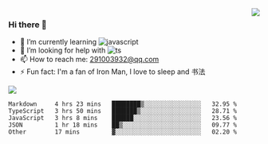 <img align='right' src='https://github-readme-stats.vercel.app/api?username=niaogege&show_icons=true&theme=radical'/>

### Hi there 👋

- 🌱 I’m currently learning ![javascript](https://img.shields.io/badge/javacript-learn-orange)
- 🤔 I’m looking for help with ![ts](https://img.shields.io/badge/ts-learn-yellow)
- 📫 How to reach me: 291003932@qq.com
- ⚡ Fun fact:  I'm a fan of Iron Man, I love to sleep and 书法

![](https://github-readme-stats.vercel.app/api/top-langs/?username=niaogege&layout=compact)

<!--START_SECTION:waka-->
```text
Markdown     4 hrs 23 mins   ████████▒░░░░░░░░░░░░░░░░   32.95 % 
TypeScript   3 hrs 50 mins   ███████▒░░░░░░░░░░░░░░░░░   28.71 % 
JavaScript   3 hrs 8 mins    ██████░░░░░░░░░░░░░░░░░░░   23.56 % 
JSON         1 hr 18 mins    ██▒░░░░░░░░░░░░░░░░░░░░░░   09.77 % 
Other        17 mins         ▓░░░░░░░░░░░░░░░░░░░░░░░░   02.20 % 
```
<!--END_SECTION:waka-->
